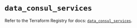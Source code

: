 # `data_consul_services`

Refer to the Terraform Registry for docs: [`data_consul_services`](https://registry.terraform.io/providers/hashicorp/consul/2.20.0/docs/data-sources/services).
